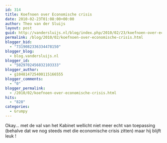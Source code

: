 ```yaml
---
id: 314
title: Koefnoen over Economische crisis
date: 2010-02-23T01:08:00+00:00
author: Theo van der Sluijs
layout: post
guid: http://vandersluijs.nl/blog/index.php/2010/02/23/koefnoen-over-economische-crisis/
permalink: /blog/2010/02/koefnoen-over-economische-crisis.html
blogger_bid:
  - "7319082336334478150"
blogger_blog:
  - blog.vandersluijs.nl
blogger_id:
  - "5029702456832103333"
blogger_author:
  - g104814725400115166555
blogger_comments:
  - "0"
blogger_permalink:
  - /2010/02/koefnoen-over-economische-crisis.html
hits:
  - "828"
categories:
  - Grumpy
---
```

Okay… met de val van het Kabinet wellicht niet meer echt van toepassing (behalve dat we nog steeds met die economische crisis zitten) maar hij blijft leuk !